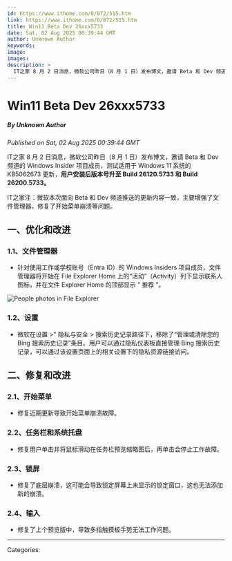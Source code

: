 ```yaml
---
id: https://www.ithome.com/0/872/515.htm
link: https://www.ithome.com/0/872/515.htm
title: Win11 Beta Dev 26xxx5733
date: Sat, 02 Aug 2025 00:39:44 GMT
author: Unknown Author
keywords: 
image: 
images: 
description: >
  IT之家 8 月 2 日消息，微软公司昨日（8 月 1 日）发布博文，邀请 Beta 和 Dev 频道的 Windows Insider 项目成员，测试适用于 Windows 11 系统的 KB5062673 更新，用户安装后版本号升至 Build 26120.5733 和 Build 26200.5733。IT之家注：微软本次面向 Beta 和 Dev 频道推送的更新内容一致，主要增强了文件管理器，修复了开始菜单崩溃等问题。一、优化和改进1.1、文件管理器针对使用工作或学校账号（Entra ID）的 Windows Insiders 项目成员，文件管理器将开始在 File Explorer Home 上的“活动”（Activity）列下显示联系人图标，并在文件 Explorer Home 的顶部显示 " 推荐 "。1.2、设置微软在设置 &gt;" 隐私与安全 &gt; 搜索历史记录路径下，移除了“管理或清除您的 Bing 搜索历史记录”条目。用户可以通过隐私仪表板直接管理 Bing
---
```

# Win11 Beta Dev 26xxx5733
##### By Unknown Author
_Published on Sat, 02 Aug 2025 00:39:44 GMT_

IT之家 8 月 2 日消息，微软公司昨日（8 月 1 日）发布博文，邀请 Beta 和 Dev 频道的 Windows Insider 项目成员，测试适用于 Windows 11 系统的 KB5062673 更新，**用户安装后版本号升至 Build 26120.5733 和 Build 26200.5733。**

IT之家注：微软本次面向 Beta 和 Dev 频道推送的更新内容一致，主要增强了文件管理器，修复了开始菜单崩溃等问题。

一、优化和改进
-------

### 1.1、文件管理器

-   针对使用工作或学校账号（Entra ID）的 Windows Insiders 项目成员，文件管理器将开始在 File Explorer Home 上的“活动”（Activity）列下显示联系人图标，并在文件 Explorer Home 的顶部显示 " 推荐 "。
    

![People photos in File Explorer](https://img.ithome.com/newsuploadfiles/2025/8/85b6b2ed-eea2-4476-aa3c-2d5d324b6999.png?x-bce-process=image/format,f_auto)

### 1.2、设置

-   微软在设置 >" 隐私与安全 > 搜索历史记录路径下，移除了“管理或清除您的 Bing 搜索历史记录”条目。用户可以通过隐私仪表板直接管理 Bing 搜索历史记录，可以通过该设置页面上的相关设置下的隐私资源链接访问。
    

二、修复和改进
-------

### 2.1、开始菜单

-   修复近期更新导致开始菜单崩溃故障。
    

### 2.2、任务栏和系统托盘

-   修复用户单击并将鼠标滑动在任务栏预览缩略图后，再单击会停止工作故障。
    

### 2.3、锁屏

-   修复了底层崩溃，这可能会导致锁定屏幕上未显示的锁定窗口，这也无法添加新的崩溃。
    

### 2.4、输入

-   修复了上个预览版中，导致多指触摸板手势无法工作问题。

---
Categories: 